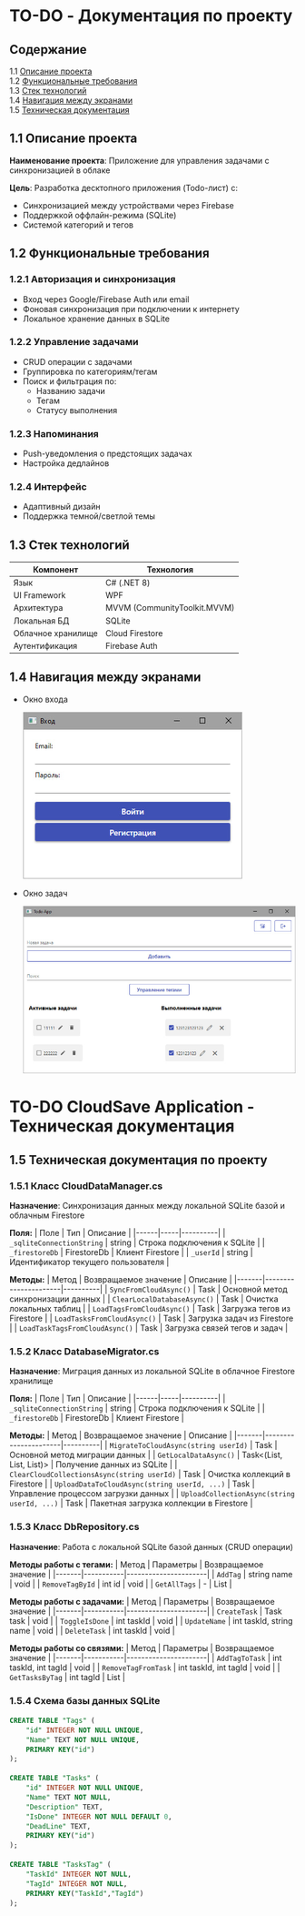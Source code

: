 # TO-DO - Документация по проекту

## Содержание
1.1 [Описание проекта](#ProjectDescription)  
1.2 [Функциональные требования](#FunctionalRequirements)  
1.3 [Стек технологий](#TechStack)  
1.4 [Навигация между экранами](#Navigation)  
1.5 [Техническая документация](#TechnicalDocumentation)  

<a name="ProjectDescription"></a>
## 1.1 Описание проекта
**Наименование проекта**: Приложение для управления задачами с синхронизацией в облаке  

**Цель**: Разработка десктопного приложения (Todo-лист) с:  
- Синхронизацией между устройствами через Firebase  
- Поддержкой оффлайн-режима (SQLite)  
- Системой категорий и тегов  

<a name="FunctionalRequirements"></a>
## 1.2 Функциональные требования

### 1.2.1 Авторизация и синхронизация
- Вход через Google/Firebase Auth или email  
- Фоновая синхронизация при подключении к интернету  
- Локальное хранение данных в SQLite  

### 1.2.2 Управление задачами
- CRUD операции с задачами  
- Группировка по категориям/тегам  
- Поиск и фильтрация по:  
  - Названию задачи  
  - Тегам  
  - Статусу выполнения  

### 1.2.3 Напоминания
- Push-уведомления о предстоящих задачах  
- Настройка дедлайнов  

### 1.2.4 Интерфейс
- Адаптивный дизайн  
- Поддержка темной/светлой темы  

<a name="TechStack"></a>
## 1.3 Стек технологий
| Компонент | Технология |
|-----------|------------|
| Язык | C# (.NET 8) |
| UI Framework | WPF |
| Архитектура | MVVM (CommunityToolkit.MVVM) |
| Локальная БД | SQLite |
| Облачное хранилище | Cloud Firestore |
| Аутентификация | Firebase Auth |

<a name="Navigation"></a>
## 1.4 Навигация между экранами

- Окно входа 

  <img src = "images/Login.jpg"/>
  
- Окно задач 

  <img src = "images/Tasks.jpg"/>

# TO-DO CloudSave Application - Техническая документация

<a name="TechnicalDocumentation"></a>
## 1.5 Техническая документация по проекту

### 1.5.1 Класс CloudDataManager.cs
**Назначение**: Синхронизация данных между локальной SQLite базой и облачным Firestore

**Поля:**
| Поле | Тип | Описание |
|------|-----|----------|
| `_sqliteConnectionString` | string | Строка подключения к SQLite |
| `_firestoreDb` | FirestoreDb | Клиент Firestore |
| `_userId` | string | Идентификатор текущего пользователя |

**Методы:**
| Метод | Возвращаемое значение | Описание |
|-------|----------------------|----------|
| `SyncFromCloudAsync()` | Task<bool> | Основной метод синхронизации данных |
| `ClearLocalDatabaseAsync()` | Task | Очистка локальных таблиц |
| `LoadTagsFromCloudAsync()` | Task | Загрузка тегов из Firestore |
| `LoadTasksFromCloudAsync()` | Task | Загрузка задач из Firestore |
| `LoadTaskTagsFromCloudAsync()` | Task | Загрузка связей тегов и задач |

### 1.5.2 Класс DatabaseMigrator.cs
**Назначение**: Миграция данных из локальной SQLite в облачное Firestore хранилище

**Поля:**
| Поле | Тип | Описание |
|------|-----|----------|
| `_sqliteConnectionString` | string | Строка подключения к SQLite |
| `_firestoreDb` | FirestoreDb | Клиент Firestore |

**Методы:**
| Метод | Возвращаемое значение | Описание |
|-------|----------------------|----------|
| `MigrateToCloudAsync(string userId)` | Task<bool> | Основной метод миграции данных |
| `GetLocalDataAsync()` | Task<(List, List, List)> | Получение данных из SQLite |
| `ClearCloudCollectionsAsync(string userId)` | Task | Очистка коллекций в Firestore |
| `UploadDataToCloudAsync(string userId, ...)` | Task | Управление процессом загрузки данных |
| `UploadCollectionAsync(string userId, ...)` | Task | Пакетная загрузка коллекции в Firestore |

### 1.5.3 Класс DbRepository.cs
**Назначение**: Работа с локальной SQLite базой данных (CRUD операции)

**Методы работы с тегами:**
| Метод | Параметры | Возвращаемое значение |
|-------|-----------|----------------------|
| `AddTag` | string name | void |
| `RemoveTagById` | int id | void |
| `GetAllTags` | - | List<Tag> |

**Методы работы с задачами:**
| Метод | Параметры | Возвращаемое значение |
|-------|-----------|----------------------|
| `CreateTask` | Task task | void |
| `ToggleIsDone` | int taskId | void |
| `UpdateName` | int taskId, string name | void |
| `DeleteTask` | int taskId | void |

**Методы работы со связями:**
| Метод | Параметры | Возвращаемое значение |
|-------|-----------|----------------------|
| `AddTagToTask` | int taskId, int tagId | void |
| `RemoveTagFromTask` | int taskId, int tagId | void |
| `GetTasksByTag` | int tagId | List<Task> |

### 1.5.4 Схема базы данных SQLite
```sql
CREATE TABLE "Tags" (
    "id" INTEGER NOT NULL UNIQUE,
    "Name" TEXT NOT NULL UNIQUE,
    PRIMARY KEY("id")
);

CREATE TABLE "Tasks" (
    "id" INTEGER NOT NULL UNIQUE,
    "Name" TEXT NOT NULL,
    "Description" TEXT,
    "IsDone" INTEGER NOT NULL DEFAULT 0,
    "DeadLine" TEXT,
    PRIMARY KEY("id")
);

CREATE TABLE "TasksTag" (
    "TaskId" INTEGER NOT NULL,
    "TagId" INTEGER NOT NULL,
    PRIMARY KEY("TaskId","TagId")
);
```
